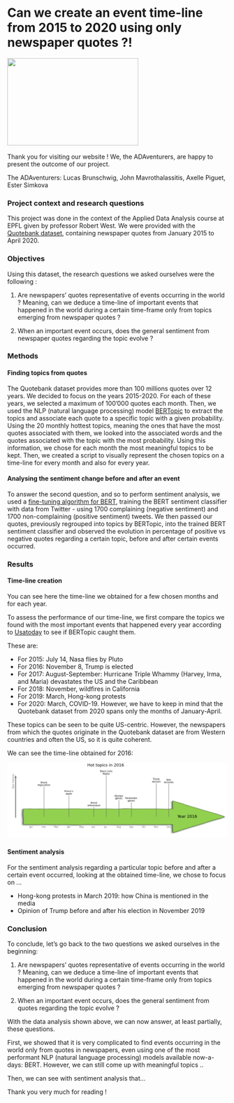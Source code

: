 # Can we create an event time-line from 2015 to 2020 using only newspaper quotes ?!

<img src="https://www.epfl.ch/about/overview/wp-content/uploads/2020/07/logo-epfl-1024x576.png" width="300" height="200" />

Thank you for visiting our website ! We, the ADAventurers, are happy to present the outcome of our project.

The ADAventurers: Lucas Brunschwig, John Mavrothalassitis, Axelle Piguet, Ester Simkova

### Project context and research questions

This project was done in the context of the Applied Data Analysis course at EPFL given by professor Robert West.
We were provided with the [Quotebank dataset](https://zenodo.org/record/4277311#.YbntzrvTWV4), containing newspaper quotes from January 2015 to April 2020.

### Objectives

Using this dataset, the research questions we asked ourselves were the following :

1. Are newspapers’ quotes representative of events occurring in the world ? Meaning, can we deduce a time-line of important events that happened in the world during a certain time-frame only from topics emerging from newspaper quotes ?

2. When an important event occurs, does the general sentiment from newspaper quotes regarding the topic evolve ?

### Methods

#### Finding topics from quotes

The Quotebank dataset provides more than 100 millions quotes over 12 years. We decided to focus on the years 2015-2020. For each of these years, we selected a maximum of 100’000 quotes each month. Then, we used the NLP (natural language processing) model [BERTopic](https://github.com/MaartenGr/BERTopic) to extract the topics and associate each quote to a specific topic with a given probability. Using the 20 monthly hottest topics, meaning the ones that have the most quotes associated with them, we looked into the associated words and the quotes associated with the topic with the most probability.
Using this information, we chose for each month the most meaningful topics to be kept.
Then, we created a script to visually represent the chosen topics on a time-line for every month and also for every year.

#### Analysing the sentiment change before and after an event

To answer the second question, and so to perform sentiment analysis, we used a [fine-tuning algorithm for BERT](https://skimai.com/fine-tuning-bert-for-sentiment-analysis/), training the BERT sentiment classifier with data from Twitter - using 1700 complaining (negative sentiment) and 1700 non-complaining (positive sentiment) tweets. We then passed our quotes, previously regrouped into topics by BERTopic, into the trained BERT sentiment classifier and observed the evolution in percentage of positive vs negative quotes regarding a certain topic, before and after certain events occurred.

### Results


#### Time-line creation

You can see here the time-line we obtained for a few chosen months and for each year. 

To assess the performance of our time-line, we first compare the topics we found with the most important events that happened every year according to [Usatoday](https://eu.usatoday.com/story/money/2020/09/06/the-worlds-most-important-event-every-year-since-1920/113604790/) to see if BERTopic caught them. 

These are: 
- For 2015: July 14, Nasa flies by Pluto
- For 2016: November 8, Trump is elected
- For 2017: August-September: Hurricane Triple Whammy (Harvey, Irma, and Maria) devastates the US and the Caribbean
- For 2018: November, wildfires in California
- For 2019: March, Hong-kong protests
- For 2020: March, COVID-19. However, we have to keep in mind that the Quotebank dataset from 2020 spans only the months of January-April.

These topics can be seen to be quite US-centric. However, the newspapers from which the quotes originate in the Quotebank dataset are from Western countries and often the US, so it is quite coherent.

We can see the time-line obtained for 2016: 

<img src="./timeline-2016.jpg" width="800" />


#### Sentiment analysis

For the sentiment analysis regarding a particular topic before and after a certain event occurred, looking at the obtained time-line, we chose to focus on ...

- Hong-kong protests in March 2019: how China is mentioned in the media
- Opinion of Trump before and after his election in November 2019


### Conclusion 

To conclude, let’s go back to the two questions we asked ourselves in the beginning:

1. Are newspapers’ quotes representative of events occurring in the world ? Meaning, can we deduce a time-line of important events that happened in the world during a certain time-frame only from topics emerging from newspaper quotes ?

2. When an important event occurs, does the general sentiment from quotes regarding the topic evolve ?

With the data analysis shown above, we can now answer, at least partially, these questions.

First, we showed that it is very complicated to find events occurring in the world only from quotes in newspapers, even using one of the most performant NLP (natural language processing) models available now-a-days: BERT.
However, we can still come up with meaningful topics ..

Then, we can see with sentiment analysis that...



Thank you very much for reading !
